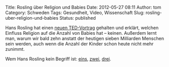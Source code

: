 Title: Rosling über Religion und Babies
Date: 2012-05-27 08:11
Author: tom
Category: Schweden
Tags: Gesundheit, Video, Wissenschaft
Slug: rosling-uber-religion-und-babies
Status: published

Hans Rosling hat einen [neuen
TED-Vortrag](http://www.ted.com/talks/hans_rosling_religions_and_babies.html)
gehalten und erklärt, welchen Einfluss Religion auf die Anzahl von
Babies hat – keinen. Außerdem lernt man, warum wir bald zehn anstatt der
heutigen sieben Milliarden Menschen sein werden, auch wenn die Anzahl
der Kinder schon heute nicht mehr zunimmt.

Wem Hans Rosling kein Begriff ist:
[eins](http://www.fiket.de/2009/09/07/hans-rosling-bei-ted-und-ki/),
[zwei](http://www.fiket.de/2010/02/22/gesundheitsausgaben-und-resultat/),
[drei](http://www.fiket.de/2010/02/28/spon-ueber-rosling/).

